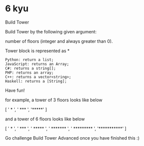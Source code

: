 # 6 kyu

Build Tower

Build Tower by the following given argument:

number of floors (integer and always greater than 0).

Tower block is represented as *

    Python: return a list;
    JavaScript: returns an Array;
    C#: returns a string[];
    PHP: returns an array;
    C++: returns a vector<string>;
    Haskell: returns a [String];

Have fun!

for example, a tower of 3 floors looks like below

  [
    '  *  ', 
    ' *** ', 
    '*****'
  ]

and a tower of 6 floors looks like below

  [
    '     *     ', 
    '    ***    ', 
    '   *****   ', 
    '  *******  ', 
    ' ********* ', 
    '***********'
  ]

Go challenge Build Tower Advanced once you have finished this :)

